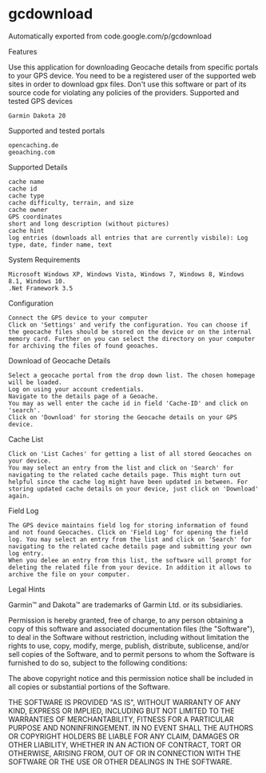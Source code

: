 # gcdownload
Automatically exported from code.google.com/p/gcdownload

Features

Use this application for downloading Geocache details from specific portals to your GPS device. You need to be a registered user of the supported web sites in order to download gpx files. Don't use this software or part of its source code for violating any policies of the providers.
Supported and tested GPS devices

    Garmin Dakota 20 

Supported and tested portals

    opencaching.de
    geoaching.com 

Supported Details

    cache name
    cache id
    cache type
    cache difficulty, terrain, and size
    cache owner
    GPS coordinates
    short and long description (without pictures)
    cache hint
    log entries (downloads all entries that are currently visbile): Log type, date, finder name, text 

System Requirements

    Microsoft Windows XP, Windows Vista, Windows 7, Windows 8, Windows 8.1, Windows 10.
    .Net Framework 3.5 

Configuration

    Connect the GPS device to your computer
    Click on 'Settings' and verify the configuration. You can choose if the geocache files should be stored on the device or on the internal memory card. Further on you can select the directory on your computer for archiving the files of found geoaches. 

Download of Geocache Details

    Select a geocache portal from the drop down list. The chosen homepage will be loaded.
    Log on using your account credentials.
    Navigate to the details page of a Geoache.
    You may as well enter the cache id in field 'Cache-ID' and click on 'search'.
    Click on 'Download' for storing the Geocache details on your GPS device. 

Cache List

    Click on 'List Caches' for getting a list of all stored Geocaches on your device.
    You may select an entry from the list and click on 'Search' for navigating to the related cache details page. This might turn out helpful since the cache log might have been updated in between. For storing updated cache details on your device, just click on 'Download' again. 

Field Log

    The GPS device maintains field log for storing information of found and not found Geocaches. Click on 'Field Log' for opening the field log. You may select an entry from the list and click on 'Search' for navigating to the related cache details page and submitting your own log entry.
    When you delee an entry from this list, the software will prompt for deleting the related file from your device. In addition it allows to archive the file on your computer. 

Legal Hints

Garmin™ and Dakota™ are trademarks of Garmin Ltd. or its subsidiaries.

Permission is hereby granted, free of charge, to any person obtaining a copy of this software and associated documentation files (the "Software"), to deal in the Software without restriction, including without limitation the rights to use, copy, modify, merge, publish, distribute, sublicense, and/or sell copies of the Software, and to permit persons to whom the Software is furnished to do so, subject to the following conditions:

The above copyright notice and this permission notice shall be included in all copies or substantial portions of the Software.

THE SOFTWARE IS PROVIDED "AS IS", WITHOUT WARRANTY OF ANY KIND, EXPRESS OR IMPLIED, INCLUDING BUT NOT LIMITED TO THE WARRANTIES OF MERCHANTABILITY, FITNESS FOR A PARTICULAR PURPOSE AND NONINFRINGEMENT. IN NO EVENT SHALL THE AUTHORS OR COPYRIGHT HOLDERS BE LIABLE FOR ANY CLAIM, DAMAGES OR OTHER LIABILITY, WHETHER IN AN ACTION OF CONTRACT, TORT OR OTHERWISE, ARISING FROM, OUT OF OR IN CONNECTION WITH THE SOFTWARE OR THE USE OR OTHER DEALINGS IN THE SOFTWARE. 
